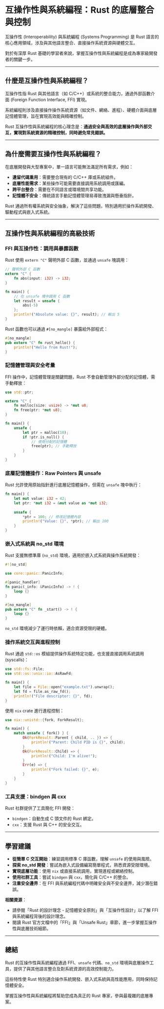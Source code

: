 # 互操作性與系統編程：Rust 的底層整合與控制

互操作性 (Interoperability) 與系統編程 (Systems Programming) 是 Rust 語言的核心應用領域，涉及與其他語言整合、直接操作系統資源與硬體交互。

對於有深厚 Rust 基礎的學習者來說，掌握互操作性與系統編程是成為專家級開發者的關鍵一步。

---

## 什麼是互操作性與系統編程？

互操作性指 Rust 與其他語言（如 C/C++）或系統的整合能力，通過外部函數介面 (Foreign Function Interface, FFI) 實現。

系統編程則涉及直接操作操作系統資源（如文件、網絡、進程）、硬體介面與底層記憶體管理，旨在實現高效能與精確控制。

Rust 互操作性與系統編程的核心理念是：**通過安全與高效的底層操作與外部交互，實現對系統資源的精確控制，同時避免常見錯誤。**

---

## 為什麼需要互操作性與系統編程？

在底層開發與大型專案中，單一語言可能無法滿足所有需求，例如：

- **遺留代碼重用**：需要整合現有的 C/C++ 庫或系統組件。
- **底層性能需求**：某些操作可能需要直接調用系統調用或匯編。
- **跨平台整合**：需要在不同語言或環境間共享功能。
- **記憶體不安全**：傳統語言手動記憶體管理易導致洩漏與懸垂指針。

Rust 通過所有權系統與安全抽象，解決了這些問題，特別適用於操作系統開發、驅動程式與嵌入式系統。

---

## 互操作性與系統編程的高級技術

### FFI 與互操作性：調用與暴露函數

Rust 使用 `extern "C"` 聲明外部 C 函數，並通過 `unsafe` 塊調用：

```rust
// 聲明外部 C 函數
extern "C" {
    fn abs(input: i32) -> i32;
}

fn main() {
    // 在 unsafe 塊中調用 C 函數
    let result = unsafe {
        abs(-5)
    };
    println!("Absolute value: {}", result); // 輸出 5
}
```

Rust 函數也可以通過 `#[no_mangle]` 暴露給外部程式：

```rust
#[no_mangle]
pub extern "C" fn rust_hello() {
    println!("Hello from Rust!");
}
```

### 記憶體管理與安全考量

FFI 操作中，記憶體管理是關鍵問題，Rust 不會自動管理外部分配的記憶體，需手動釋放：

```rust
use std::ptr;

extern "C" {
    fn malloc(size: usize) -> *mut u8;
    fn free(ptr: *mut u8);
}

fn main() {
    unsafe {
        let ptr = malloc(10);
        if !ptr.is_null() {
            // 使用分配的記憶體
            free(ptr); // 手動釋放
        }
    }
}
```

### 底層記憶體操作：Raw Pointers 與 unsafe

Rust 允許使用原始指針進行底層記憶體操作，但需在 `unsafe` 塊中執行：

```rust
fn main() {
    let mut value: i32 = 42;
    let ptr: *mut i32 = &mut value as *mut i32;
    
    unsafe {
        *ptr = 100; // 修改記憶體內容
        println!("Value: {}", *ptr); // 輸出 100
    }
}
```

### 嵌入式系統與 no_std 環境

Rust 支援無標準庫 (`no_std`) 環境，適用於嵌入式系統與操作系統開發：

```rust
#![no_std]

use core::panic::PanicInfo;

#[panic_handler]
fn panic(_info: &PanicInfo) -> ! {
    loop {}
}

#[no_mangle]
pub extern "C" fn _start() -> ! {
    loop {}
}
```

`no_std` 環境減少了運行時依賴，適合資源受限的硬體。

### 操作系統交互與進程控制

Rust 通過 `std::os` 模組提供操作系統特定功能，也支援直接調用系統調用 (syscalls)：

```rust
use std::fs::File;
use std::os::unix::io::AsRawFd;

fn main() {
    let file = File::open("example.txt").unwrap();
    let fd = file.as_raw_fd();
    println!("File descriptor: {}", fd);
}
```

使用 `nix` crate 進行進程控制：

```rust
use nix::unistd::{fork, ForkResult};

fn main() {
    match unsafe { fork() } {
        Ok(ForkResult::Parent { child, .. }) => {
            println!("Parent: Child PID is {}", child);
        }
        Ok(ForkResult::Child) => {
            println!("Child: I'm alive!");
        }
        Err(e) => {
            println!("Fork failed: {}", e);
        }
    }
}
```

### 工具支援：bindgen 與 cxx

Rust 社群提供了工具簡化 FFI 開發：

- `bindgen`：自動生成 C 頭文件的 Rust 綁定。
- `cxx`：支援 Rust 與 C++ 的安全交互。

---

## 學習建議

- **從簡單 C 交互開始**：練習調用標準 C 庫函數，理解 `unsafe` 的使用與風險。
- **探索 no_std 開發**：嘗試為嵌入式設備編寫簡單程式，熟悉資源受限環境。
- **實現底層功能**：使用 `nix` 或直接系統調用，實現進程或網絡控制。
- **使用社群工具**：嘗試 `bindgen` 與 `cxx`，簡化與 C/C++ 的整合。
- **注重安全邊界**：在 FFI 與系統編程代碼中明確安全與不安全邊界，減少潛在錯誤。

**相關資源**：

- 請參閱「Rust 的設計理念 - 記憶體安全原則」與「互操作性設計」以了解 FFI 與系統編程背後的設計理念。
- 閱讀 Rust 官方文檔中的「FFI」與「Unsafe Rust」章節，進一步掌握互操作性與底層技術細節。

---

## 總結

Rust 的互操作性與系統編程通過 FFI、`unsafe` 代碼、`no_std` 環境與底層操作工具，提供了與其他語言整合及對系統資源的高效控制能力。

這些特性使 Rust 特別適合操作系統開發、嵌入式系統與高性能應用，同時保持記憶體安全。

掌握互操作性與系統編程將幫助您成為真正的 Rust 專家，參與最複雜的底層專案。
